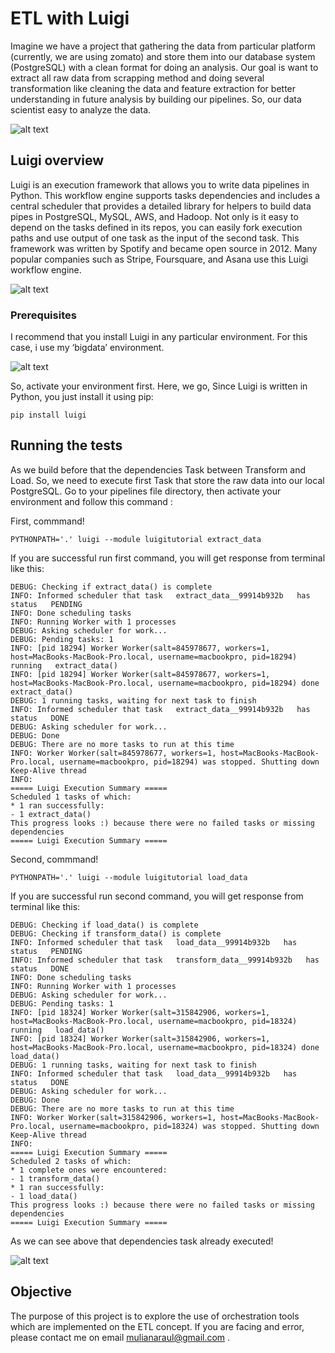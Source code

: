 # ETL with Luigi

Imagine we have a project that gathering the data from particular platform (currently, we are using zomato) and store them into our database system (PostgreSQL) with a clean format for doing an analysis. Our goal is want to extract all raw data from scrapping method and doing several transformation like cleaning the data and feature extraction for better understanding in future analysis by building our pipelines. So, our data scientist easy to analyze the data.

![alt text](https://miro.medium.com/max/2000/1*fU3HV_CBmvO6XPJIhb0vkA.png)

## Luigi overview

Luigi is an execution framework that allows you to write data pipelines in Python. This workflow engine supports tasks dependencies and includes a central scheduler that provides a detailed library for helpers to build data pipes in PostgreSQL, MySQL, AWS, and Hadoop. Not only is it easy to depend on the tasks defined in its repos, you can easily fork execution paths and use output of one task as the input of the second task. This framework was written by Spotify and became open source in 2012. Many popular companies such as Stripe, Foursquare, and Asana use this Luigi workflow engine.

![alt text](https://miro.medium.com/max/1400/0*LPd5Fs0liE1TUM3o)

### Prerequisites

I recommend that you install Luigi in any particular environment. For this case, i use my ‘bigdata’ environment. 

![alt text](https://miro.medium.com/max/1400/1*VnBI4YtgXPsOdlt1d6vkbw.png)

So, activate your environment first. Here, we go, Since Luigi is written in Python, you just install it using pip:

```
pip install luigi
```

## Running the tests

As we build before that the dependencies Task between Transform and Load. So, we need to execute first Task that store the raw data into our local PostgreSQL. Go to your pipelines file directory, then activate your environment and follow this command :

First, commmand!

```
PYTHONPATH='.' luigi --module luigitutorial extract_data
```

If you are successful run first command, you will get response from terminal like this:

```
DEBUG: Checking if extract_data() is complete
INFO: Informed scheduler that task   extract_data__99914b932b   has status   PENDING
INFO: Done scheduling tasks
INFO: Running Worker with 1 processes
DEBUG: Asking scheduler for work...
DEBUG: Pending tasks: 1
INFO: [pid 18294] Worker Worker(salt=845978677, workers=1, host=MacBooks-MacBook-Pro.local, username=macbookpro, pid=18294) running   extract_data()
INFO: [pid 18294] Worker Worker(salt=845978677, workers=1, host=MacBooks-MacBook-Pro.local, username=macbookpro, pid=18294) done      extract_data()
DEBUG: 1 running tasks, waiting for next task to finish
INFO: Informed scheduler that task   extract_data__99914b932b   has status   DONE
DEBUG: Asking scheduler for work...
DEBUG: Done
DEBUG: There are no more tasks to run at this time
INFO: Worker Worker(salt=845978677, workers=1, host=MacBooks-MacBook-Pro.local, username=macbookpro, pid=18294) was stopped. Shutting down Keep-Alive thread
INFO:
===== Luigi Execution Summary =====
Scheduled 1 tasks of which:
* 1 ran successfully:
- 1 extract_data()
This progress looks :) because there were no failed tasks or missing dependencies
===== Luigi Execution Summary =====
```
Second, commmand!

```
PYTHONPATH='.' luigi --module luigitutorial load_data
```

If you are successful run second command, you will get response from terminal like this:

```
DEBUG: Checking if load_data() is complete
DEBUG: Checking if transform_data() is complete
INFO: Informed scheduler that task   load_data__99914b932b   has status   PENDING
INFO: Informed scheduler that task   transform_data__99914b932b   has status   DONE
INFO: Done scheduling tasks
INFO: Running Worker with 1 processes
DEBUG: Asking scheduler for work...
DEBUG: Pending tasks: 1
INFO: [pid 18324] Worker Worker(salt=315842906, workers=1, host=MacBooks-MacBook-Pro.local, username=macbookpro, pid=18324) running   load_data()
INFO: [pid 18324] Worker Worker(salt=315842906, workers=1, host=MacBooks-MacBook-Pro.local, username=macbookpro, pid=18324) done      load_data()
DEBUG: 1 running tasks, waiting for next task to finish
INFO: Informed scheduler that task   load_data__99914b932b   has status   DONE
DEBUG: Asking scheduler for work...
DEBUG: Done
DEBUG: There are no more tasks to run at this time
INFO: Worker Worker(salt=315842906, workers=1, host=MacBooks-MacBook-Pro.local, username=macbookpro, pid=18324) was stopped. Shutting down Keep-Alive thread
INFO:
===== Luigi Execution Summary =====
Scheduled 2 tasks of which:
* 1 complete ones were encountered:
- 1 transform_data()
* 1 ran successfully:
- 1 load_data()
This progress looks :) because there were no failed tasks or missing dependencies
===== Luigi Execution Summary =====
```

As we can see above that dependencies task already executed!

![alt text](https://miro.medium.com/max/2000/1*iMrvAQ-xm2PYRvq9vdQKNA.png)

## Objective

The purpose of this project is to explore the use of orchestration tools which are implemented on the ETL concept. If you are facing and error, please contact me on email mulianaraul@gmail.com . 


